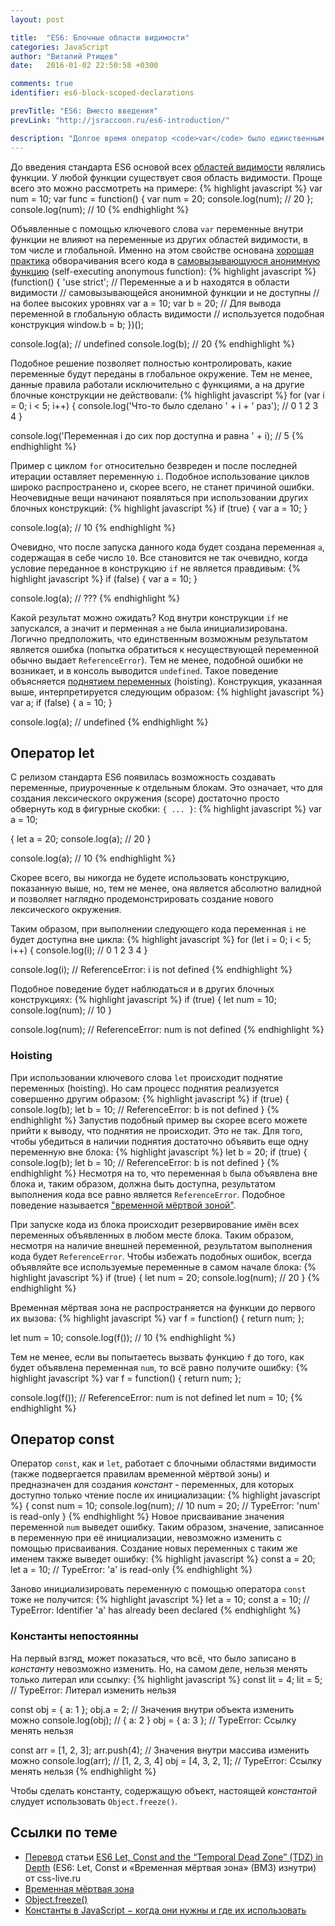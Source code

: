 ```yaml
---
layout: post

title:  "ES6: Блочные области видимости"
categories: JavaScript
author: "Виталий Ртищев"
date:   2016-01-02 22:50:58 +0300

comments: true
identifier: es6-block-scoped-declarations

prevTitle: "ES6: Вместо введения"
prevLink: "http://jsraccoon.ru/es6-introduction/"

description: "Долгое время оператор <code>var</code> было единственным способом создания переменных. В статье разберем, что могут предложить новые операторы <code>let</code> и <code>const</code>, а также проблемы, с которыми можно столкнуться при их использовании."
---
```


До введения стандарта ES6 основой всех [областей видимости](http://habrahabr.ru/post/239863/) являлись функции. У любой функции существует своя область видимости. Проще всего это можно рассмотреть на примере:
{% highlight javascript %}
var num = 10;
var func = function() {
  var num = 20;
  console.log(num); // 20
};
console.log(num); // 10
{% endhighlight %}

Объявленные с помощью ключевого слова `var` переменные внутри функции не влияют на переменные из других областей видимости, в том числе и глобальной. Именно на этом свойстве основана [хорошая практика](http://www.thinkful.com/learn/javascript-best-practices-1/#Avoid-Globals) обворачивания всего кода в [самовызывающуюся анонимную функцию](http://markdalgleish.com/2011/03/self-executing-anonymous-functions/) (self-executing anonymous function):
{% highlight javascript %}
(function() {
  'use strict';
  // Переменные a и b находятся в области видимости 
  // самовызывающейся анонимной функции и не доступны
  // на более высоких уровнях
  var a = 10;
  var b = 20;
  // Для вывода переменной в глобальную область видимости
  // используется подобная конструкция
  window.b = b;
})();

console.log(a); // undefined
console.log(b); // 20
{% endhighlight %}

Подобное решение позволяет полностью контролировать, какие переменные будут переданы в глобальное окружение. Тем не менее, данные правила работали исключительно с функциями, а на другие блочные конструкции не действовали:
{% highlight javascript %}
for (var i = 0; i < 5; i++) {
  console.log('Что-то было сделано ' + i + ' раз'); // 0 1 2 3 4
}

console.log('Переменная i до сих пор доступна и равна ' + i); // 5
{% endhighlight %}

Пример с циклом `for` относительно безвреден и после последней итерации оставляет переменную `i`. Подобное использование циклов широко распространено и, скорее всего, не станет причиной ошибки. Неочевидные вещи начинают появляться при использовании других блочных конструкций:
{% highlight javascript %}
if (true) {
  var a = 10;
}

console.log(a); // 10
{% endhighlight %}

Очевидно, что после запуска данного кода будет создана переменная `a`, содержащая в себе число `10`. Все становится не так очевидно, когда условие переданное в конструкцию `if` не является правдивым:
{% highlight javascript %}
if (false) {
  var a = 10;
}

console.log(a); // ???
{% endhighlight %}

Какой результат можно ожидать? Код внутри конструкции `if` не запускался, а значит и перменная `a` не была инициализирована. Логично предположить, что единственным возможным результатом является ошибка (попытка обратиться к несуществующей переменной обычно выдает `ReferenceError`). Тем не менее, подобной ошибки не возникает, и в консоль выводится `undefined`. Такое поведение объясняется [поднятием переменных](http://habrahabr.ru/post/127482/) (hoisting). Конструкция, указанная выше, интерпретируется следующим образом:
{% highlight javascript %}
var a;
if (false) {
  a = 10;
}

console.log(a); // undefined
{% endhighlight %}

## Оператор let
С релизом стандарта ES6 появилась возможность создавать переменные, приуроченные к отдельным блокам. Это означает, что для создания лексического окружения (scope) достаточно просто обвернуть код в фигурные скобки: `{ ... }`:
{% highlight javascript %}
var a = 10;

{
  let a = 20;
  console.log(a); // 20
}

console.log(a); // 10
{% endhighlight %}

Скорее всего, вы никогда не будете использовать конструкцию, показанную выше, но, тем не менее, она является абсолютно валидной и позволяет наглядно продемонстрировать создание нового лексического окружения.

Таким образом, при выполнении следующего кода переменная `i` не будет доступна вне цикла:
{% highlight javascript %}
for (let i = 0; i < 5; i++) {
  console.log(i); // 0 1 2 3 4
}

console.log(i); // ReferenceError: i is not defined
{% endhighlight %}

Подобное поведение будет наблюдаться и в других блочных конструкциях:
{% highlight javascript %}
if (true) {
  let num = 10;
  console.log(num); // 10
}

console.log(num); // ReferenceError: num is not defined
{% endhighlight %}

### Hoisting
При использовании ключевого слова `let` происходит поднятие переменных (hoisting). Но сам процесс поднятия реализуется совершенно другим образом:
{% highlight javascript %}
if (true) {
  console.log(b);
  let b = 10; // ReferenceError: b is not defined
}
{% endhighlight %} 
Запустив подобный пример вы скорее всего можете прийти к выводу, что поднятия не происходит. Это не так. Для того, чтобы убедиться в наличии поднятия достаточно объявить еще одну переменную вне блока:
{% highlight javascript %}
let b = 20;
if (true) {
  console.log(b);
  let b = 10; // ReferenceError: b is not defined
}
{% endhighlight %}
Несмотря на то, что переменная `b` была объявлена вне блока и, таким образом, должна быть доступна, результатом выполнения кода все равно является `ReferenceError`. Подобное поведение называется ["временной мёртвой зоной"](http://css-live.ru/articles/es6-let-const-i-vremennaya-myortvaya-zona-vmz-iznutri.html). 

При запуске кода из блока происходит резервирование имён всех переменных объявленных в любом месте блока. Таким образом, несмотря на наличие внешней переменной, результатом выполнения кода будет `ReferenceError`. Чтобы избежать подобных ошибок, всегда объявляйте все используемые переменные в самом начале блока:
{% highlight javascript %}
if (true) { let num = 20;
  console.log(num); // 20
}
{% endhighlight %}

Временная мёртвая зона не распространяется на функции до первого их вызова:
{% highlight javascript %}
var f = function() {
  return num;
};

let num = 10;
console.log(f()); // 10
{% endhighlight %}

Тем не менее, если вы попытаетесь вызвать функцию `f` до того, как будет объявлена переменная `num`, то всё равно получите ошибку:
{% highlight javascript %}
var f = function() {
  return num;
};

console.log(f()); // ReferenceError: num is not defined
let num = 10;
{% endhighlight %}

## Оператор const
Оператор `const`, как и `let`, работает с блочными областями видимости (также подвергается правилам временной мёртвой зоны) и предназначен для создания *констант* - переменных, для которых доступно только чтение после их инициализации:
{% highlight javascript %}
{
  const num = 10;
  console.log(num); // 10
  num = 20; // TypeError: 'num' is read-only
}
{% endhighlight %}
Новое присваивание значения переменной `num` выведет ошибку. Таким образом, значение, записанное в переменную при её инициализации, невозможно изменить с помощью присваивания. Создание новых переменных с таким же именем также выведет ошибку:
{% highlight javascript %}
const a = 20;
let a = 10; // TypeError: 'a' is read-only
{% endhighlight %}

Заново инициализировать переменную с помощью оператора `const` тоже не получится:
{% highlight javascript %}
let a = 10;
const a = 10; // TypeError: Identifier 'a' has already been declared
{% endhighlight %}

### Константы непостоянны 
На первый взгяд, может показаться, что всё, что было записано в *константу* невозможно изменить. Но, на самом деле, нельзя менять только литерал или ссылку:
{% highlight javascript %}
const lit = 4;
lit = 5; // TypeError: Литерал изменить нельзя

const obj = { a: 1 };
obj.a = 2; // Значения внутри объекта изменить можно
console.log(obj); // { a: 2 }
obj = { a: 3 }; // TypeError: Ссылку менять нельзя

const arr = [1, 2, 3];
arr.push(4); // Значения внутри массива изменить можно
console.log(arr); // [1, 2, 3, 4]
obj = [4, 3, 2, 1]; // TypeError: Ссылку менять нельзя
{% endhighlight %}

Чтобы сделать константу, содержащую объект, настоящей *константой* слудует использовать `Object.freeze()`.

## Ссылки по теме
* [Перевод](http://css-live.ru/articles/es6-let-const-i-vremennaya-myortvaya-zona-vmz-iznutri.html) статьи [ES6 Let, Const and the “Temporal Dead Zone” (TDZ) in Depth](https://ponyfoo.com/articles/es6-let-const-and-temporal-dead-zone-in-depth) (ES6: Let, Const и «Временная мёртвая зона» (ВМЗ) изнутри) от css-live.ru
* [Временная мёртвая зона](http://jsrocks.org/2015/01/temporal-dead-zone-tdz-demystified/)
* [Object.freeze()](https://developer.mozilla.org/ru/docs/Web/JavaScript/Reference/Global_Objects/Object/freeze)
* [Константы в JavaScript − когда они нужны и где их использовать](http://stackoverflow.com/questions/21237105/const-in-javascript-when-to-use-it-and-is-it-necessary)


